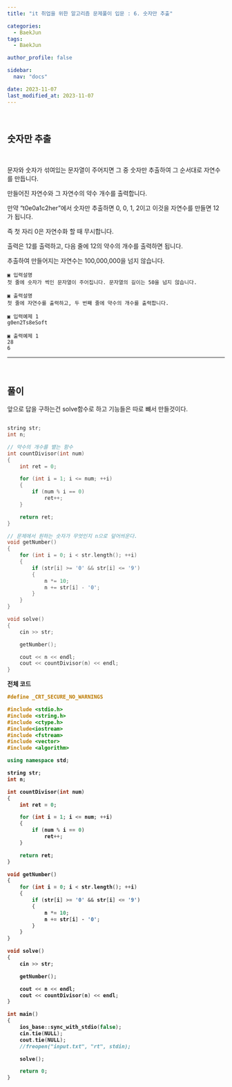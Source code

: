 ```yaml
---
title: "it 취업을 위한 알고리즘 문제풀이 입문 : 6. 숫자만 추출"

categories:
  - BaekJun
tags:
  - BaekJun

author_profile: false

sidebar:
  nav: "docs"

date: 2023-11-07
last_modified_at: 2023-11-07
---
```


<br>

## 숫자만 추출

<br>

문자와 숫자가 섞여있는 문자열이 주어지면 그 중 숫자만 추출하여 그 순서대로 자연수를 만듭니다.  

만들어진 자연수와 그 자연수의 약수 개수를 출력합니다.  

만약 “t0e0a1c2her”에서 숫자만 추출하면 0, 0, 1, 2이고 이것을 자연수를 만들면 12가 됩니다.  

즉 첫 자리 0은 자연수화 할 때 무시합니다.  

출력은 12를 출력하고, 다음 줄에 12의 약수의 개수를 출력하면 됩니다.  

추출하여 만들어지는 자연수는 100,000,000을 넘지 않습니다.  


```
▣ 입력설명
첫 줄에 숫자가 썩인 문자열이 주어집니다. 문자열의 길이는 50을 넘지 않습니다.

▣ 출력설명
첫 줄에 자연수를 출력하고, 두 번째 줄에 약수의 개수를 출력합니다.

▣ 입력예제 1 
g0en2Ts8eSoft

▣ 출력예제 1
28
6
```

---

<br>

## 풀이  

앞으로 답을 구하는건 solve함수로 하고 기능들은 따로 뺴서 만들것이다.  


```cpp

string str;
int n;

// 약수의 개수를 뱉는 함수
int countDivisor(int num)
{
	int ret = 0;

	for (int i = 1; i <= num; ++i)
	{
		if (num % i == 0)
			ret++;
	}

	return ret;
}

// 문제에서 원하는 숫자가 무엇인지 n으로 덮어씌운다.
void getNumber()
{
	for (int i = 0; i < str.length(); ++i)
	{
		if (str[i] >= '0' && str[i] <= '9')
		{
			n *= 10;
			n += str[i] - '0';
		}
	}
}

void solve()
{
	cin >> str;

	getNumber();

	cout << n << endl;
	cout << countDivisor(n) << endl;
}
```

<b>전체 코드

```cpp
#define _CRT_SECURE_NO_WARNINGS

#include <stdio.h>
#include <string.h>
#include <ctype.h>
#include<iostream>
#include <fstream>
#include <vector>
#include <algorithm>

using namespace std;

string str;
int n;

int countDivisor(int num)
{
	int ret = 0;

	for (int i = 1; i <= num; ++i)
	{
		if (num % i == 0)
			ret++;
	}

	return ret;
}

void getNumber()
{
	for (int i = 0; i < str.length(); ++i)
	{
		if (str[i] >= '0' && str[i] <= '9')
		{
			n *= 10;
			n += str[i] - '0';
		}
	}
}

void solve()
{
	cin >> str;

	getNumber();

	cout << n << endl;
	cout << countDivisor(n) << endl;
}

int main()
{
	ios_base::sync_with_stdio(false);
	cin.tie(NULL);
	cout.tie(NULL);
	//freopen("input.txt", "rt", stdin);

	solve();

	return 0;
}
```